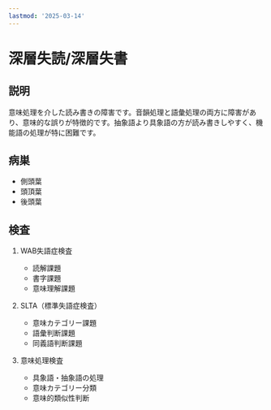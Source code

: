 ```yaml
---
lastmod: '2025-03-14'
---
```


# 深層失読/深層失書

## 説明

意味処理を介した読み書きの障害です。音韻処理と語彙処理の両方に障害があり、意味的な誤りが特徴的です。抽象語より具象語の方が読み書きしやすく、機能語の処理が特に困難です。

## 病巣

- 側頭葉
- 頭頂葉
- 後頭葉

## 検査

1. WAB失語症検査

   - 読解課題
   - 書字課題
   - 意味理解課題

2. SLTA（標準失語症検査）

   - 意味カテゴリー課題
   - 語彙判断課題
   - 同義語判断課題

3. 意味処理検査
   - 具象語・抽象語の処理
   - 意味カテゴリー分類
   - 意味的類似性判断
